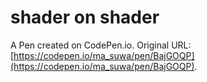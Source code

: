 # shader on shader

A Pen created on CodePen.io. Original URL: [https://codepen.io/ma_suwa/pen/BajGOQP](https://codepen.io/ma_suwa/pen/BajGOQP).


